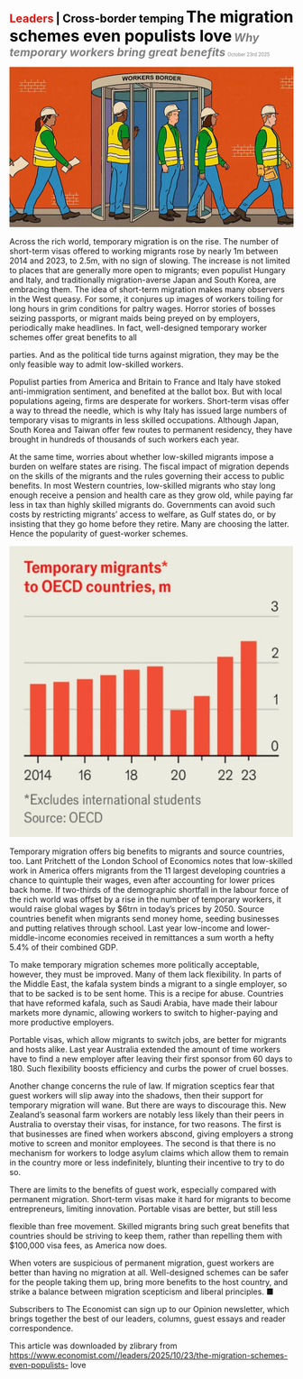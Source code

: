 <span style="color:#E3120B; font-size:14.9pt; font-weight:bold;">Leaders</span> <span style="color:#000000; font-size:14.9pt; font-weight:bold;">| Cross-border temping</span>
<span style="color:#000000; font-size:21.0pt; font-weight:bold;">The migration schemes even populists love</span>
<span style="color:#808080; font-size:14.9pt; font-weight:bold; font-style:italic;">Why temporary workers bring great benefits</span>
<span style="color:#808080; font-size:6.2pt;">October 23rd 2025</span>

![](../images/007_The_migration_schemes_even_populists_love/p0027_img01.jpeg)

Across the rich world, temporary migration is on the rise. The number of short-term visas offered to working migrants rose by nearly 1m between 2014 and 2023, to 2.5m, with no sign of slowing. The increase is not limited to places that are generally more open to migrants; even populist Hungary and Italy, and traditionally migration-averse Japan and South Korea, are embracing them. The idea of short-term migration makes many observers in the West queasy. For some, it conjures up images of workers toiling for long hours in grim conditions for paltry wages. Horror stories of bosses seizing passports, or migrant maids being preyed on by employers, periodically make headlines. In fact, well-designed temporary worker schemes offer great benefits to all

parties. And as the political tide turns against migration, they may be the only feasible way to admit low-skilled workers.

Populist parties from America and Britain to France and Italy have stoked anti-immigration sentiment, and benefited at the ballot box. But with local populations ageing, firms are desperate for workers. Short-term visas offer a way to thread the needle, which is why Italy has issued large numbers of temporary visas to migrants in less skilled occupations. Although Japan, South Korea and Taiwan offer few routes to permanent residency, they have brought in hundreds of thousands of such workers each year.

At the same time, worries about whether low-skilled migrants impose a burden on welfare states are rising. The fiscal impact of migration depends on the skills of the migrants and the rules governing their access to public benefits. In most Western countries, low-skilled migrants who stay long enough receive a pension and health care as they grow old, while paying far less in tax than highly skilled migrants do. Governments can avoid such costs by restricting migrants’ access to welfare, as Gulf states do, or by insisting that they go home before they retire. Many are choosing the latter. Hence the popularity of guest-worker schemes.

![](../images/007_The_migration_schemes_even_populists_love/p0028_img01.jpeg)

Temporary migration offers big benefits to migrants and source countries, too. Lant Pritchett of the London School of Economics notes that low-skilled work in America offers migrants from the 11 largest developing countries a chance to quintuple their wages, even after accounting for lower prices back home. If two-thirds of the demographic shortfall in the labour force of the rich world was offset by a rise in the number of temporary workers, it would raise global wages by $6trn in today’s prices by 2050. Source countries benefit when migrants send money home, seeding businesses and putting relatives through school. Last year low-income and lower-middle-income economies received in remittances a sum worth a hefty 5.4% of their combined GDP.

To make temporary migration schemes more politically acceptable, however, they must be improved. Many of them lack flexibility. In parts of the Middle East, the kafala system binds a migrant to a single employer, so that to be sacked is to be sent home. This is a recipe for abuse. Countries that have reformed kafala, such as Saudi Arabia, have made their labour markets more dynamic, allowing workers to switch to higher-paying and more productive employers.

Portable visas, which allow migrants to switch jobs, are better for migrants and hosts alike. Last year Australia extended the amount of time workers have to find a new employer after leaving their first sponsor from 60 days to 180. Such flexibility boosts efficiency and curbs the power of cruel bosses.

Another change concerns the rule of law. If migration sceptics fear that guest workers will slip away into the shadows, then their support for temporary migration will wane. But there are ways to discourage this. New Zealand’s seasonal farm workers are notably less likely than their peers in Australia to overstay their visas, for instance, for two reasons. The first is that businesses are fined when workers abscond, giving employers a strong motive to screen and monitor employees. The second is that there is no mechanism for workers to lodge asylum claims which allow them to remain in the country more or less indefinitely, blunting their incentive to try to do so.

There are limits to the benefits of guest work, especially compared with permanent migration. Short-term visas make it hard for migrants to become entrepreneurs, limiting innovation. Portable visas are better, but still less

flexible than free movement. Skilled migrants bring such great benefits that countries should be striving to keep them, rather than repelling them with $100,000 visa fees, as America now does.

When voters are suspicious of permanent migration, guest workers are better than having no migration at all. Well-designed schemes can be safer for the people taking them up, bring more benefits to the host country, and strike a balance between migration scepticism and liberal principles. ■

Subscribers to The Economist can sign up to our Opinion newsletter, which brings together the best of our leaders, columns, guest essays and reader correspondence.

This article was downloaded by zlibrary from https://www.economist.com//leaders/2025/10/23/the-migration-schemes-even-populists- love